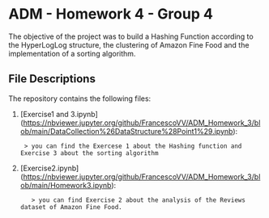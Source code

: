 # ADM - Homework 4 - Group 4

The objective of the project was to build a Hashing Function according to the HyperLogLog structure, the clustering of Amazon Fine Food and the implementation of a sorting algorithm.

## File Descriptions
The repository contains the following files:

1. [Exercise1 and 3.ipynb]
(https://nbviewer.jupyter.org/github/FrancescoVV/ADM_Homework_3/blob/main/DataCollection%26DataStructure%28Point1%29.ipynb):

        > you can find the Exercese 1 about the Hashing function and Exercise 3 about the sorting algorithm
 

2. [Exercise2.ipynb]
(https://nbviewer.jupyter.org/github/FrancescoVV/ADM_Homework_3/blob/main/Homework3.ipynb):
          
          > you can find Exercise 2 about the analysis of the Reviews dataset of Amazon Fine Food.
